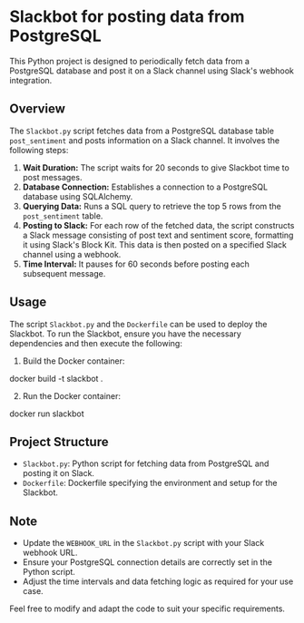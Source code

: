 # Slackbot for posting data from PostgreSQL

This Python project is designed to periodically fetch data from a PostgreSQL database and post it on a Slack channel using Slack's webhook integration.

## Overview

The `Slackbot.py` script fetches data from a PostgreSQL database table `post_sentiment` and posts information on a Slack channel. It involves the following steps:

1. **Wait Duration:** The script waits for 20 seconds to give Slackbot time to post messages.
2. **Database Connection:** Establishes a connection to a PostgreSQL database using SQLAlchemy.
3. **Querying Data:** Runs a SQL query to retrieve the top 5 rows from the `post_sentiment` table.
4. **Posting to Slack:** For each row of the fetched data, the script constructs a Slack message consisting of post text and sentiment score, formatting it using Slack's Block Kit. This data is then posted on a specified Slack channel using a webhook.
5. **Time Interval:** It pauses for 60 seconds before posting each subsequent message.

## Usage

The script `Slackbot.py` and the `Dockerfile` can be used to deploy the Slackbot. To run the Slackbot, ensure you have the necessary dependencies and then execute the following:

1. Build the Docker container:

docker build -t slackbot .

2. Run the Docker container:

docker run slackbot

## Project Structure

- `Slackbot.py`: Python script for fetching data from PostgreSQL and posting it on Slack.
- `Dockerfile`: Dockerfile specifying the environment and setup for the Slackbot.

## Note

- Update the `WEBHOOK_URL` in the `Slackbot.py` script with your Slack webhook URL.
- Ensure your PostgreSQL connection details are correctly set in the Python script.
- Adjust the time intervals and data fetching logic as required for your use case.

Feel free to modify and adapt the code to suit your specific requirements.
